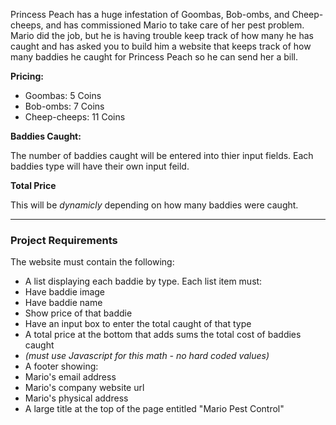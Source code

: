 Princess Peach has a huge infestation of Goombas, Bob-ombs, and Cheep-cheeps, and has commissioned Mario to take care of her pest problem. Mario did the job, but he is having trouble keep track of how many he has caught and has asked you to build him a website that keeps track of how many baddies he caught for Princess Peach so he can send her a bill.

**Pricing:**

- Goombas: 5 Coins
- Bob-ombs: 7 Coins
- Cheep-cheeps: 11 Coins

**Baddies Caught:**

The number of baddies caught will be entered into thier input fields. Each baddies type will have their own input feild.

**Total Price**

This will be *dynamicly* depending on how many baddies were caught.

---

### **Project Requirements**

The website must contain the following:

- A list displaying each baddie by type. Each list item must:
- Have baddie image
- Have baddie name
- Show price of that baddie
- Have an input box to enter the total caught of that type
- A total price at the bottom that adds sums the total cost of baddies caught
- *(must use Javascript for this math - no hard coded values)*
- A footer showing:
- Mario's email address
- Mario's company website url
- Mario's physical address
- A large title at the top of the page entitled "Mario Pest Control"